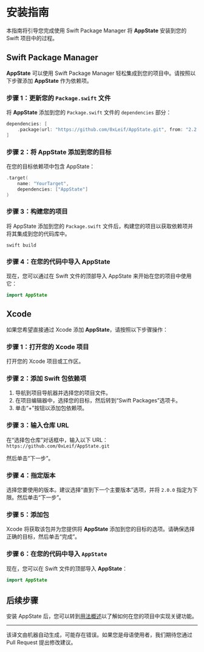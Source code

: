 # 安装指南

本指南将引导您完成使用 Swift Package Manager 将 **AppState** 安装到您的 Swift 项目中的过程。

## Swift Package Manager

**AppState** 可以使用 Swift Package Manager 轻松集成到您的项目中。请按照以下步骤添加 **AppState** 作为依赖项。

### 步骤 1：更新您的 `Package.swift` 文件

将 **AppState** 添加到您的 `Package.swift` 文件的 `dependencies` 部分：

```swift
dependencies: [
    .package(url: "https://github.com/0xLeif/AppState.git", from: "2.2.0")
]
```

### 步骤 2：将 AppState 添加到您的目标

在您的目标依赖项中包含 AppState：

```swift
.target(
    name: "YourTarget",
    dependencies: ["AppState"]
)
```

### 步骤 3：构建您的项目

将 AppState 添加到您的 `Package.swift` 文件后，构建您的项目以获取依赖项并将其集成到您的代码库中。

```
swift build
```

### 步骤 4：在您的代码中导入 AppState

现在，您可以通过在 Swift 文件的顶部导入 AppState 来开始在您的项目中使用它：

```swift
import AppState
```

## Xcode

如果您希望直接通过 Xcode 添加 **AppState**，请按照以下步骤操作：

### 步骤 1：打开您的 Xcode 项目

打开您的 Xcode 项目或工作区。

### 步骤 2：添加 Swift 包依赖项

1. 导航到项目导航器并选择您的项目文件。
2. 在项目编辑器中，选择您的目标，然后转到“Swift Packages”选项卡。
3. 单击“+”按钮以添加包依赖项。

### 步骤 3：输入仓库 URL

在“选择包仓库”对话框中，输入以下 URL：`https://github.com/0xLeif/AppState.git`

然后单击“下一步”。

### 步骤 4：指定版本

选择您要使用的版本。建议选择“直到下一个主要版本”选项，并将 `2.0.0` 指定为下限。然后单击“下一步”。

### 步骤 5：添加包

Xcode 将获取该包并为您提供将 **AppState** 添加到您的目标的选项。请确保选择正确的目标，然后单击“完成”。

### 步骤 6：在您的代码中导入 `AppState`

现在，您可以在 Swift 文件的顶部导入 **AppState**：

```swift
import AppState
```

## 后续步骤

安装 AppState 后，您可以转到[用法概述](usage-overview.md)以了解如何在您的项目中实现关键功能。

---
该译文由机器自动生成，可能存在错误。如果您是母语使用者，我们期待您通过 Pull Request 提出修改建议。
